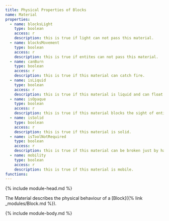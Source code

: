 ```yaml
---
title: Physical Properties of Blocks
name: Material
properties:
  - name: blocksLight
    type: boolean
    access: r
    description: this is true if light can not pass this material.
  - name: blocksMovement
    type: boolean
    access: r
    description: this is true if entites can not pass this material.
  - name: canBurn
    type: boolean
    access: r
    description: this is true if this material can catch fire.
  - name: isLiquid
    type: boolean
    access: r
    description: this is true if this material is liquid and can float.
  - name: isOpaque
    type: boolean
    access: r
    description: this is true if this material blocks the sight of entities.
  - name: isSolid
    type: boolean
    access: r
    description: this is true if this material is solid.
  - name: isToolNotRequired
    type: boolean
    access: r
    description: this is true if this material can be broken just by hands.
  - name: mobility
    type: boolean
    access: r
    description: this is true if this material is mobile.
functions:
---
```

{% include module-head.md %}

The Material describes the physical behaviour of a [Block]({% link _modules/Block.md %}).

{% include module-body.md %}
